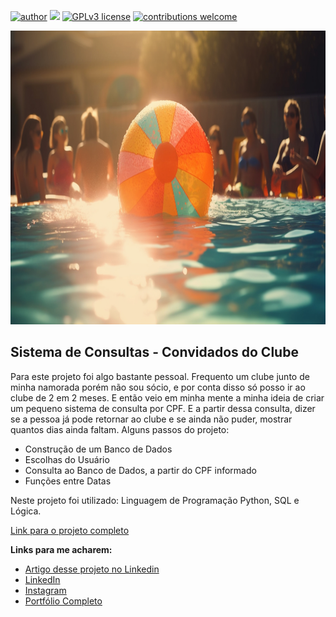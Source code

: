 [![author](https://img.shields.io/badge/author-felipeferreira-red.svg)](https://www.linkedin.com/in/felipeferreiratids/) [![](https://img.shields.io/badge/python-3.7+-blue.svg)](https://www.python.org/downloads/release/python-365/) [![GPLv3 license](https://img.shields.io/badge/License-GPLv3-blue.svg)](http://perso.crans.org/besson/LICENSE.html) [![contributions welcome](https://img.shields.io/badge/contributions-welcome-brightgreen.svg?style=flat)](https://github.com/ferreiramar96/Data_Science)

<p align="center">
  <img src="https://raw.githubusercontent.com/ferreiramar96/Sistema-Convidados-Clube/master/ImgemClube.jpg" alt="imagem maneira relacionada ao projeto"height=470px >
</p>

## Sistema de Consultas - Convidados do Clube
Para este projeto foi algo bastante pessoal. Frequento um clube junto de minha namorada porém não sou sócio, e por conta disso só posso ir ao clube de 2 em 2 meses. E então veio em minha mente a minha ideia de criar um pequeno sistema de consulta por CPF. E a partir dessa consulta, dizer se a pessoa já pode retornar ao clube e se ainda não puder, mostrar quantos dias ainda faltam. Alguns passos do projeto:
* Construção de um Banco de Dados
* Escolhas do Usuário 
* Consulta ao Banco de Dados, a partir do CPF informado
* Funções entre Datas

Neste projeto foi utilizado: Linguagem de Programação Python, SQL e Lógica.


[Link para o projeto completo](https://github.com/ferreiramar96/Sistema-Convidados-Clube/blob/master/principal.py)

**Links para me acharem:**
* [Artigo desse projeto no Linkedin](https://www.linkedin.com/posts/felipeferreiratids_python-sql-database-activity-7102652432576393216-ZefN?utm_source=share&utm_medium=member_desktop)
* [LinkedIn](https://www.linkedin.com/in/felipeferreiratids/)
* [Instagram](https://www.instagram.com/ferreiramar96/)
* [Portfólio Completo](https://github.com/ferreiramar96/Data_Science)
